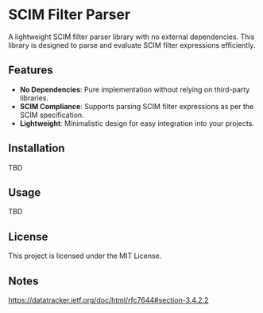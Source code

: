# SCIM Filter Parser

A lightweight SCIM filter parser library with no external dependencies. This library is designed to parse and evaluate SCIM filter expressions efficiently.

## Features

- **No Dependencies**: Pure implementation without relying on third-party libraries.
- **SCIM Compliance**: Supports parsing SCIM filter expressions as per the SCIM specification.
- **Lightweight**: Minimalistic design for easy integration into your projects.

## Installation

TBD

## Usage

TBD

## License

This project is licensed under the MIT License.

## Notes

https://datatracker.ietf.org/doc/html/rfc7644#section-3.4.2.2
